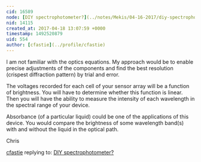 ```yaml
---
cid: 16589
node: [DIY spectrophotometer?](../notes/Mekis/04-16-2017/diy-spectrophotometer)
nid: 14115
created_at: 2017-04-18 13:07:59 +0000
timestamp: 1492520879
uid: 554
author: [cfastie](../profile/cfastie)
---
```


I am not familiar with the optics equations. My approach would be to enable precise adjustments of the components and find the best resolution (crispest diffraction pattern) by trial and error.

The voltages recorded for each cell of your sensor array will be a function of brightness. You will have to determine whether this function is linear. Then you will have the ability to measure the intensity of each wavelength in the spectral range of your device.

Absorbance (of a particular liquid) could be one of the applications of this device. You would compare the brightness of some wavelength band(s) with and without the liquid in the optical path.

Chris

[cfastie](../profile/cfastie) replying to: [DIY spectrophotometer?](../notes/Mekis/04-16-2017/diy-spectrophotometer)

